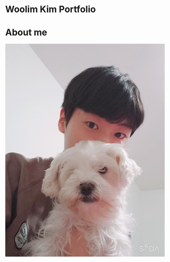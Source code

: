 # Woolim Kim Portfolio

# About me
![](https://github.com/Woolim0516/Woolim_Portfolio/blob/master/images/2020-12-02-18-12-41-477.jpg)
